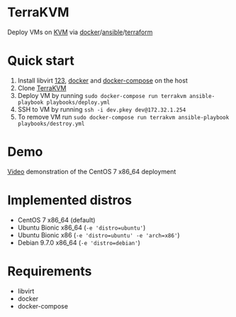 # TerraKVM
Deploy VMs on [KVM](https://www.linux-kvm.org/page/Main_Page) via [docker](https://www.docker.com/)/[ansible](https://www.ansible.com/)/[terraform](https://www.terraform.io/)

# Quick start

1. Install libvirt [1](https://wiki.archlinux.org/index.php/libvirt)[2](https://help.ubuntu.com/community/KVM/Installation)[3](https://www.linuxtechi.com/install-kvm-hypervisor-on-centos-7-and-rhel-7/), [docker](https://docs.docker.com/install/) and [docker-compose](https://docs.docker.com/compose/install/) on the host
2. Clone [TerraKVM](https://github.com/p0tr3c/TerraKVM)
3. Deploy VM by running `sudo docker-compose run terrakvm ansible-playbook playbooks/deploy.yml`
4. SSH to VM by running `ssh -i dev.pkey dev@172.32.1.254`
5. To remove VM run `sudo docker-compose run terrakvm ansible-playbook playbooks/destroy.yml`

# Demo

[Video](https://youtu.be/fOvAujaUREA) demonstration of the CentOS 7 x86_64 deployment

# Implemented distros

- CentOS 7 x86_64 (default)
- Ubuntu Bionic x86_64 (`-e 'distro=ubuntu'`)
- Ubuntu Bionic x86 (`-e 'distro=ubuntu' -e 'arch=x86'`)
- Debian 9.7.0  x86_64 (`-e 'distro=debian'`)

# Requirements

- libvirt
- docker
- docker-compose

